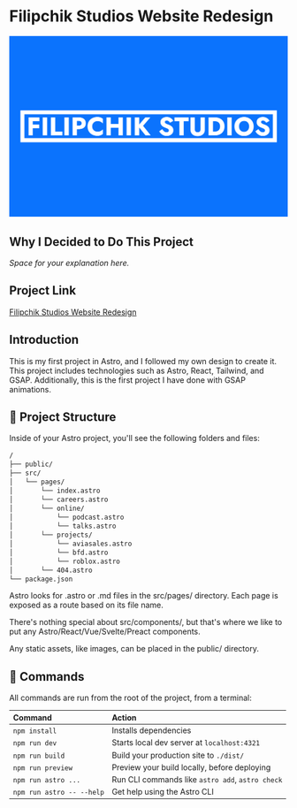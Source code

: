 # Filipchik Studios Website Redesign

<img width="1920" alt="Preview Image" src="/public/images/seo_image.png">

## Why I Decided to Do This Project

*Space for your explanation here.*

## Project Link

[Filipchik Studios Website Redesign](http://yourprojectlink.com)

## Introduction

This is my first project in Astro, and I followed my own design to create it. This project includes technologies such as Astro, React, Tailwind, and GSAP. Additionally, this is the first project I have done with GSAP animations.

## 🚀 Project Structure

Inside of your Astro project, you'll see the following folders and files:

```text
/
├── public/
├── src/
│   └── pages/
│       └── index.astro
│       └── careers.astro
│       └── online/
│           └── podcast.astro
│           └── talks.astro
│       └── projects/
│           └── aviasales.astro
│           └── bfd.astro
│           └── roblox.astro
│       └── 404.astro
└── package.json
```

Astro looks for .astro or .md files in the src/pages/ directory. Each page is exposed as a route based on its file name.

There's nothing special about src/components/, but that's where we like to put any Astro/React/Vue/Svelte/Preact components.

Any static assets, like images, can be placed in the public/ directory.

## 🧞 Commands

All commands are run from the root of the project, from a terminal:


| Command                   | Action                                           |
| :------------------------ | :----------------------------------------------- |
| `npm install`             | Installs dependencies                            |
| `npm run dev`             | Starts local dev server at `localhost:4321`      |
| `npm run build`           | Build your production site to `./dist/`          |
| `npm run preview`         | Preview your build locally, before deploying     |
| `npm run astro ...`       | Run CLI commands like `astro add`, `astro check` |
| `npm run astro -- --help` | Get help using the Astro CLI                     |

